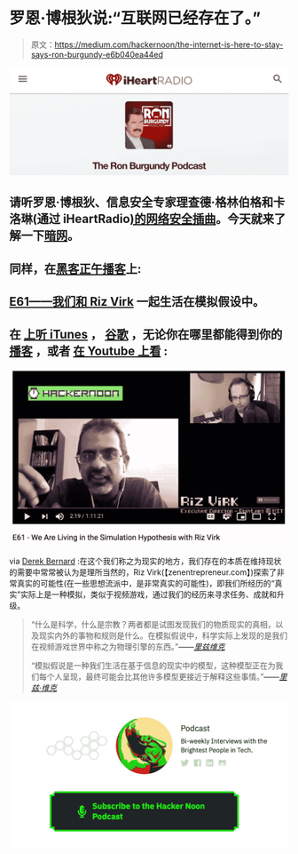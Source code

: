 # 罗恩·博根狄说:“互联网已经存在了。”

> 原文：<https://medium.com/hackernoon/the-internet-is-here-to-stay-says-ron-burgundy-e6b040ea44ed>

![](img/ddca17c88541c4f5cd0d6677bad124dd.png)

## 请听罗恩·博根狄、信息安全专家理查德·格林伯格和卡洛琳(通过 iHeartRadio[)的](https://www.iheart.com/podcast/the-ron-burgundy-podcast-30270227/episode/cyber-security-47951911/)[网络安全插曲](https://www.iheart.com/podcast/the-ron-burgundy-podcast-30270227/episode/cyber-security-47951911/)。今天就来了解一下[暗网](https://hackernoon.com/understanding-the-deep-dark-web-8e4cad356587)。

## 同样，在[黑客正午播客](http://podcast.hackernoon.com)上:

## [**E61——我们和 Riz Virk**](https://podcast.hackernoon.com/e/e61-the-simulation-hypothesis-exploring-the-real-with/) **一起生活在模拟假设中。**

## **在** [**上听 iTunes**](https://podcasts.apple.com/us/podcast/e61-we-are-living-in-the-simulation-hypothesis-with-riz-virk/id1436233955?i=1000446824297) **，** [**谷歌**](https://play.google.com/music/m/Dohog5m7lnho6fnpybqn4nzsmiy?t=E61_-_We_Are_Living_in_the_Simulation_Hypothesis_with_Riz_Virk-The_Hacker_Noon_Podcast) **，无论你在哪里都能得到你的** [**播客**](https://hackernoon.com/@podcast) **，或者** [**在 Youtube 上看**](https://www.youtube.com/watch?v=1pH1jg-BohM) **:**

[![](img/4abd5a1307e3d8a3a2269b89284131f5.png)](https://www.youtube.com/watch?v=1pH1jg-BohM)

via [Derek Bernard](https://community.hackernoon.com/u/derek/summary) :在这个我们称之为现实的地方，我们存在的本质在维持现状的需要中常常被认为是理所当然的，Riz Virk(【zenentrepreneur.com】)探索了非常真实的可能性(在一些思想流派中，是非常真实的可能性)，即我们所经历的“真实”实际上是一种模拟，类似于视频游戏，通过我们的经历来寻求任务、成就和升级。

> “什么是科学，什么是宗教？两者都是试图发现我们的物质现实的真相，以及现实内外的事物和规则是什么。在模拟假说中，科学实际上发现的是我们在视频游戏世界中称之为物理引擎的东西。”***——***[*里兹维克*](https://hackernoon.com/@rizstanford)
> 
> “模拟假说是一种我们生活在基于信息的现实中的模型，这种模型正在为我们每个人呈现，最终可能会比其他许多模型更接近于解释这些事情。”***——***[*里兹·维克*](https://hackernoon.com/@rizstanford)

[![](img/0335711c18f6b5e9dfb4398c90a17273.png)](http://podcast.hackernoon.com)